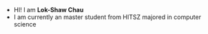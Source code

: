 - HI! I am **Lok-Shaw Chau**
- I am currently an master student from HITSZ majored in computer science
